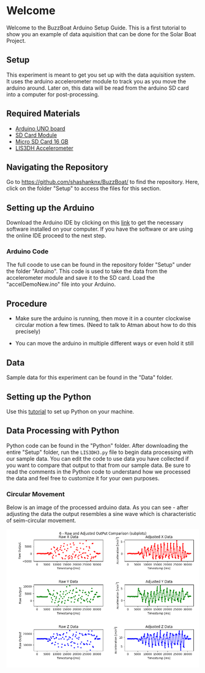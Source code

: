 # Welcome

Welcome to the BuzzBoat Arduino Setup Guide. This is a first tutorial to show you an example of data aquisition that can be done for the Solar Boat Project.

## Setup

This experiment is meant to get you set up with the data aquisition system. It uses the arduino accelerometer module to track you as you move the arduino around. Later on, this data will be read from the arduino SD card into a computer for post-processing.

## Required Materials

- [Arduino UNO board](https://store.arduino.cc/usa/arduino-uno-rev3)
- [SD Card Module](https://www.amazon.com/Storage-Memory-Shield-Module-Arduino/dp/B01IPCAP72)
- [Micro SD Card 16 GB](https://www.amazon.com/Micro-Center-Class-Memory-Adapter/dp/B07K835MNR/ref=sr_1_4?dchild=1&keywords=micro+sd+card&nav_sdd=aps&pd_rd_r=9f922f6e-d61f-4d52-bfc6-569fecb70dc9&pd_rd_w=1tPsB&pd_rd_wg=TVKBz&pf_rd_p=f8813af5-8d61-4988-b701-57bd7e498604&pf_rd_r=MV71GVJXZXN2A5EJTEWH&qid=1601353108&refinements=p_n_feature_two_browse-bin%3A6518303011&s=pc&sr=1-4)
- [LIS3DH Accelerometer](https://www.adafruit.com/product/2809)

## Navigating the Repository

Go to <https://github.com/shashanknx/BuzzBoat/> to find the repository. Here, click on the folder "Setup" to access the files for this section.

## Setting up the Arduino

Download the Arduino IDE by clicking on this [link](https://www.arduino.cc/en/software) to get the necessary software installed on your computer. If you have the software or are using the online IDE proceed to the next step.

### Arduino Code

The full coode to use can be found in the repository folder "Setup" under the folder "Arduino". This code is used to take the data from the accelerometer module and save it to the SD card. Load the "accelDemoNew.ino" file into your Arduino.

## Procedure

- Make sure the arduino is running, then move it in a counter clockwise circular motion a few times. (Need to talk to Atman about how to do this precisely)

- You can move the arduino in multiple different ways or even hold it still

## Data

Sample data for this experiment can be found in the "Data" folder.

## Setting up the Python

Use this [tutorial](https://realpython.com/installing-python/) to set up Python on your machine.

## Data Processing with Python

Python code can be found in the "Python" folder. After downloading the entire "Setup" folder, run the `LIS3DH3.py` file to begin data processing with our sample data. You can edit the code to use data you have collected if you want to compare that output to that from our sample data. Be sure to read the comments in the Python code to understand how we processed the data and feel free to customize it for your own purposes.

### Circular Movement

Below is an image of the processed arduino data. As you can see - after adjusting the data the output resembles a sine wave which is characteristic of seim-circular movement.

![](Figure_1.png)
